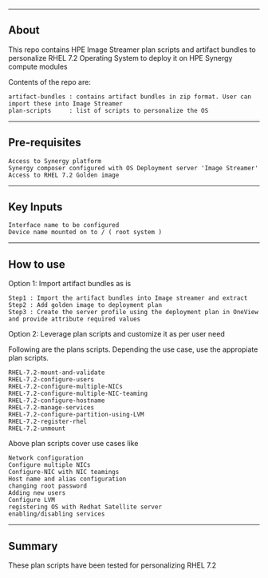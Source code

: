 ---------------------------------------------			
About
---------------------------------------------
This repo contains HPE Image Streamer plan scripts and artifact bundles to personalize RHEL 7.2 Operating System
to deploy it on HPE Synergy compute modules

	
Contents of the repo are:
	
	artifact-bundles : contains artifact bundles in zip format. User can import these into Image Streamer
	plan-scripts     : list of scripts to personalize the OS

---------------------------------------------			
Pre-requisites
---------------------------------------------
	
	Access to Synergy platform
	Synergy composer configured with OS Deployment server 'Image Streamer'
	Access to RHEL 7.2 Golden image

-------------------------------------------
Key Inputs
--------------------------------------------
	Interface name to be configured
	Device name mounted on to / ( root system )

---------------------------------------------			
How to use
---------------------------------------------
Option 1: Import artifact bundles as is

	Step1 : Import the artifact bundles into Image streamer and extract
	Step2 : Add golden image to deployment plan
	Step3 : Create the server profile using the deployment plan in OneView and provide attribute required values
	
Option 2: Leverage plan scripts and customize it as per user need

Following are the plans scripts. Depending the use case, use the appropiate plan scripts.
			
	RHEL-7.2-mount-and-validate
	RHEL-7.2-configure-users
	RHEL-7.2-configure-multiple-NICs
	RHEL-7.2-configure-multiple-NIC-teaming
	RHEL-7.2-configure-hostname
	RHEL-7.2-manage-services
	RHEL-7.2-configure-partition-using-LVM
	RHEL-7.2-register-rhel
	RHEL-7.2-unmount
			
Above plan scripts cover use cases like

	Network configuration 
	Configure multiple NICs
	Configure-NIC with NIC teamings
	Host name and alias configuration
	changing root password
	Adding new users
	Configure LVM
	registering OS with Redhat Satellite server
	enabling/disabling services
			
-----------------------------------------------
Summary
-----------------------------------------------
These plan scripts have been tested for personalizing RHEL 7.2
